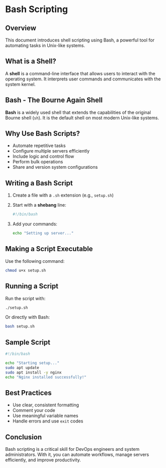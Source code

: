 # Bash Scripting

## Overview

This document introduces shell scripting using Bash, a powerful tool for automating tasks in Unix-like systems.

## What is a Shell?

A **shell** is a command-line interface that allows users to interact with the operating system. It interprets user commands and communicates with the system kernel.

## Bash - The Bourne Again Shell

**Bash** is a widely used shell that extends the capabilities of the original Bourne shell (`sh`). It is the default shell on most modern Unix-like systems.

## Why Use Bash Scripts?

- Automate repetitive tasks
- Configure multiple servers efficiently
- Include logic and control flow
- Perform bulk operations
- Share and version system configurations

## Writing a Bash Script

1. Create a file with a `.sh` extension (e.g., `setup.sh`)
2. Start with a **shebang** line:

   ```bash
   #!/bin/bash
   ```

3. Add your commands:
   ```bash
   echo "Setting up server..."
   ```

## Making a Script Executable

Use the following command:

```bash
chmod u+x setup.sh
```

## Running a Script

Run the script with:

```bash
./setup.sh
```

Or directly with Bash:

```bash
bash setup.sh
```

## Sample Script

```bash
#!/bin/bash

echo "Starting setup..."
sudo apt update
sudo apt install -y nginx
echo "Nginx installed successfully!"
```

## Best Practices

- Use clear, consistent formatting
- Comment your code
- Use meaningful variable names
- Handle errors and use `exit` codes

## Conclusion

Bash scripting is a critical skill for DevOps engineers and system administrators. With it, you can automate workflows, manage servers efficiently, and improve productivity.
